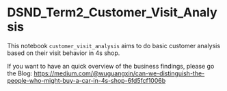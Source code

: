 # DSND_Term2_Customer_Visit_Analysis

This notebook `customer_visit_analysis` aims to do basic customer analysis based on their visit behavior in 4s shop.

If you want to have an quick overview of the business findings, please go the Blog: 
https://medium.com/@wuguangxin/can-we-distinguish-the-people-who-might-buy-a-car-in-4s-shop-6fd5fcf1006b



